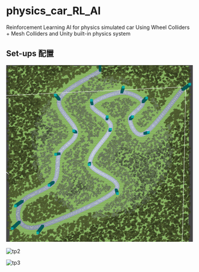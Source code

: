 # physics_car_RL_AI
Reinforcement Learning AI for physics simulated car
Using Wheel Colliders + Mesh Colliders and Unity built-in physics system

## Set-ups 配置
![tp](pictures/road.png)

![tp2](pictures/physics_car600.gif)

![tp3](pictures/test_1.gif)

